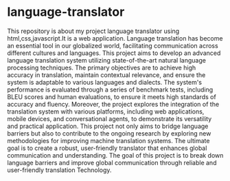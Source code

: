 # language-translator
This repository is about my project language translator using html,css,javascript.It is a web application.
Language translation has become an essential tool in our globalized world, facilitating communication across different cultures and languages. This project aims to develop an advanced language translation system utilizing state-of-the-art natural language processing techniques. The primary objectives are to achieve high accuracy in translation, maintain contextual relevance, and ensure the system is adaptable to various languages and dialects. The system's performance is evaluated through a series of benchmark tests, including BLEU scores and human evaluations, to ensure it meets high standards of accuracy and fluency. Moreover, the project explores the integration of the translation system with various platforms, including web applications, mobile devices, and conversational agents, to demonstrate its versatility and practical application.
This project not only aims to bridge language barriers but also to contribute to the ongoing research  by exploring new methodologies for improving machine translation systems. The ultimate goal is to create a robust, user-friendly translator that enhances global communication and understanding. The goal of this project is to break down language barriers and improve global communication through reliable and user-friendly translation Technology.
